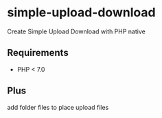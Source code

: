 # simple-upload-download
Create Simple Upload Download with PHP native

## Requirements
- PHP < 7.0

## Plus
add folder files to place upload files
